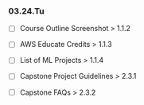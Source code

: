 ### 03.24.Tu 
- [ ] Course Outline Screenshot > 1.1.2
- [ ] AWS Educate Credits > 1.1.3
- [ ] List of ML Projects > 1.1.4 
- [ ] Capstone Project Guidelines > 2.3.1
- [ ] Capstone FAQs > 2.3.2

